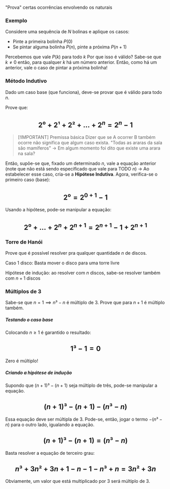 "Prova" certas ocorrências envolvendo os naturais 

### Exemplo
Considere uma sequência de $N$ bolinas e aplique os casos:
- Pinte a primeira bolinha $P(0)$
- Se pintar alguma bolinha $P(n)$, pinte a próxima $P(n+1)$

Percebemos que vale $P(k)$ para todo $k$ 
Por que isso é válido? 
Sabe-se que $k \ne 0$ então, para qualquer $k$ há um número anterior. Então, como há um anterior, vale o caso de pintar a próxima bolinha!


### Método Indutivo
Dado um caso base (que funciona), deve-se provar que é válido para todo $n$.

Prove que:
## $$2⁰+2¹+2²+...+2^n = 2^n -1 $$
>[!IMPORTANT] Premissa básica
Dizer que se A ocorrer B também ocorre não significa que algum caso exista.
"Todas as araras da sala são mamíferos" -> Em algum momento foi dito que existe uma arara na sala?


Então, supõe-se que, fixado um determinado $n$, vale a equação anterior (note que não está sendo especificado que vale para TODO $n$) -> Ao estabelecer esse caso, cria-se a **Hipótese Indutiva**.
Agora, verifica-se o primeiro caso (base):
## $$2⁰ = 2^{0+1}-1$$
Usando a hipótese, pode-se manipular a equação:
## $$2⁰+...+2^n+2^{n+1} = 2^{n+1}-1+2^{n+1}$$
### Torre de Hanói
Prove que é possível resolver pra qualquer quantidade $n$ de discos.

Caso 1 disco: Basta mover o disco para uma torre livre

Hipótese de indução: ao resolver com $n$ discos, sabe-se resolver também com $n+1$ discos


### Múltiplos de 3
Sabe-se que $n = 1 \implies n³-n$ é múltiplo de 3.
Prove que para $n+1$ é múltiplo também.

##### Testando o caso base
Colocando $n \ge 1$ é garantido o resultado:
## $$1³-1=0$$
Zero é múltiplo!

##### Criando a hipótese de indução
Supondo que $(n+1)³-(n+1)$ seja múltiplo de três, pode-se manipular a equação.
## $$(n+1)³-(n+1)-(n³-n) $$


Essa equação deve ser múltipla de 3.
Pode-se, então, jogar o termo $-(n³-n)$ para o outro lado, igualando a equação.
## $$(n+1)³-(n+1)=(n³-n)$$
Basta resolver a equação de terceiro grau:
## $$n³+3n²+3n+1-n-1-n³+n = 3n²+3n$$
Obviamente, um valor que está multiplicado por 3 será múltiplo de 3.
